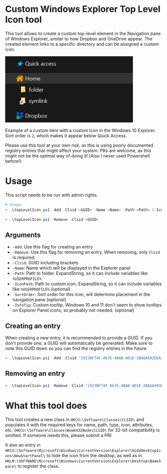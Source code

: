 # Custom Windows Explorer Top Level Icon tool

This tool allows to create a custom top-level element in the Navigation pane of Windows Explorer, similar to how Dropbox and OneDrive appear.
The created element links to a specific directory and can be assigned a custom icon.

![Example of a custom folder in the Windows Explorer pane](example.png)

Example of a custom item with a custom icon in the Windows 10 Explorer. Sort order is `2`, which makes it appear below Quick Access.

Please use this tool at your own risk, as this is using poorly documented registry entries that might affect your system.
PRs are welcome, as this might not be the optimal way of doing it! (Also I never used Powershell before!)

# Usage

This script needs to be run with admin rights.

```powershell
# Usage:
> .\topLevelIcon.ps1 -Add -Clsid <GUID> -Name <Name> -Path <Path> [-IconPath <iconPath>] [-SortOrder <SortOrder>] [-InfoTip <InfoTip>]
```

```powershell
> .\topLevelIcon.ps1 -Remove -Clsid <GUID> 
```

## Arguments

- `-Add`: Use this flag for creating an entry
- `-Remove`: Use this flag for removing an entry. When removing, only `Clsid` is required.
- `-Clsid`: GUID including brackets
- `-Name`: Name which will be displayed in the Explorer panel
- `-Path`: Path to folder. ExpandString, so it can include variables like `%USERPROFILE%`
- `-IconPath`: Path to custom icon. ExpandString, so it can include variables like `%USERPROFILE%` (optional)
- `-SortOrder`: Sort order for this icon, will determine placement in the navigation pane (optional)
- `-InfoTip`: Custom tooltip. Windows 10 and 11 don't seem to show tooltips on Explorer Panel icons, so probably not needed. (optional)

## Creating an entry

When creating a new entry, it is recommended to provide a GUID. If you don't provide one, a GUID will automatically be generated. Make sure to note this GUID down so you can find the registry entries in the future.

```powershell
> .\topLevelIcon.ps1 -Add -Clsid "{923BF74F-8635-4BAB-AD1E-2BA6A992DEA2}" -Name "My custom folder" -Path "C:\path\to\your\folder" -IconPath "C:\path\to\your\icon.ico" -SortOrder 2 -InfoTip "My custom tooltip"
```

## Removing an entry

```powershell
> .\topLevelIcon.ps1 -Remove -Clsid "{923BF74F-8635-4BAB-AD1E-2BA6A992DEA2}"
```

# What this tool does

This tool creates a new class in `HKCU:\Software\Classes\CLSID\` and populates it with the required keys for name, path, type, icon, attributes, etc. (`HKCU:\Software\Classes\Wow6432Node\CLSID\` for 32-bit compatibility is omitted. If someone needs this, please submit a PR) 

It also an entry in `HKCU:\Software\Microsoft\Windows\CurrentVersion\Explorer\HideDesktopIcons\NewStartPanel\` to hide the icon from the desktop, as well as in `HKLM:\SOFTWARE\Microsoft\Windows\CurrentVersion\Explorer\Desktop\NameSpace\` to register the class.
